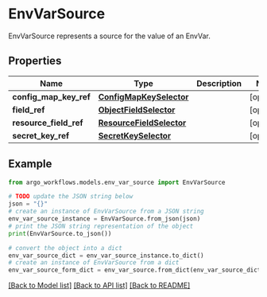 # EnvVarSource

EnvVarSource represents a source for the value of an EnvVar.

## Properties

Name | Type | Description | Notes
------------ | ------------- | ------------- | -------------
**config_map_key_ref** | [**ConfigMapKeySelector**](ConfigMapKeySelector.md) |  | [optional] 
**field_ref** | [**ObjectFieldSelector**](ObjectFieldSelector.md) |  | [optional] 
**resource_field_ref** | [**ResourceFieldSelector**](ResourceFieldSelector.md) |  | [optional] 
**secret_key_ref** | [**SecretKeySelector**](SecretKeySelector.md) |  | [optional] 

## Example

```python
from argo_workflows.models.env_var_source import EnvVarSource

# TODO update the JSON string below
json = "{}"
# create an instance of EnvVarSource from a JSON string
env_var_source_instance = EnvVarSource.from_json(json)
# print the JSON string representation of the object
print(EnvVarSource.to_json())

# convert the object into a dict
env_var_source_dict = env_var_source_instance.to_dict()
# create an instance of EnvVarSource from a dict
env_var_source_form_dict = env_var_source.from_dict(env_var_source_dict)
```
[[Back to Model list]](../README.md#documentation-for-models) [[Back to API list]](../README.md#documentation-for-api-endpoints) [[Back to README]](../README.md)


